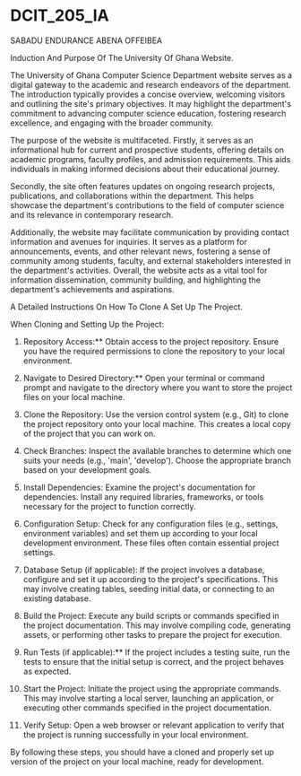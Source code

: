 # DCIT_205_IA
SABADU ENDURANCE ABENA OFFEIBEA 


Induction And Purpose Of The University Of Ghana Website.

The University of Ghana Computer Science Department website serves as a digital gateway to the academic and research endeavors of the department. The introduction typically provides a concise overview, welcoming visitors and outlining the site's primary objectives. It may highlight the department's commitment to advancing computer science education, fostering research excellence, and engaging with the broader community.

The purpose of the website is multifaceted. Firstly, it serves as an informational hub for current and prospective students, offering details on academic programs, faculty profiles, and admission requirements. This aids individuals in making informed decisions about their educational journey.

Secondly, the site often features updates on ongoing research projects, publications, and collaborations within the department. This helps showcase the department's contributions to the field of computer science and its relevance in contemporary research.

Additionally, the website may facilitate communication by providing contact information and avenues for inquiries. It serves as a platform for announcements, events, and other relevant news, fostering a sense of community among students, faculty, and external stakeholders interested in the department's activities. Overall, the website acts as a vital tool for information dissemination, community building, and highlighting the department's achievements and aspirations.



   A Detailed Instructions On How To Clone A Set Up The Project.


 When Cloning and Setting Up the Project:

1. Repository Access:**
   Obtain access to the project repository. Ensure you have the required permissions to clone the repository to your local environment.

2. Navigate to Desired Directory:**
   Open your terminal or command prompt and navigate to the directory where you want to store the project files on your local machine.

3. Clone the Repository:
   Use the version control system (e.g., Git) to clone the project repository onto your local machine. This creates a local copy of the project that you can work on.

4. Check Branches:
   Inspect the available branches to determine which one suits your needs (e.g., 'main', 'develop'). Choose the appropriate branch based on your development goals.

5. Install Dependencies:
   Examine the project's documentation for dependencies. Install any required libraries, frameworks, or tools necessary for the project to function correctly.

6. Configuration Setup:
   Check for any configuration files (e.g., settings, environment variables) and set them up according to your local development environment. These files often contain essential project settings.

7. Database Setup (if applicable):
   If the project involves a database, configure and set it up according to the project's specifications. This may involve creating tables, seeding initial data, or connecting to an existing database.

8. Build the Project:
   Execute any build scripts or commands specified in the project documentation. This may involve compiling code, generating assets, or performing other tasks to prepare the project for execution.

9. Run Tests (if applicable):**
   If the project includes a testing suite, run the tests to ensure that the initial setup is correct, and the project behaves as expected.

10. Start the Project:
    Initiate the project using the appropriate commands. This may involve starting a local server, launching an application, or executing other commands specified in the project documentation.

11. Verify Setup:
    Open a web browser or relevant application to verify that the project is running successfully in your local environment.

By following these steps, you should have a cloned and properly set up version of the project on your local machine, ready for development.





